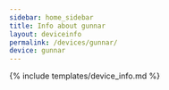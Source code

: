 ```yaml
---
sidebar: home_sidebar
title: Info about gunnar
layout: deviceinfo
permalink: /devices/gunnar/
device: gunnar
---
```

{% include templates/device_info.md %}
